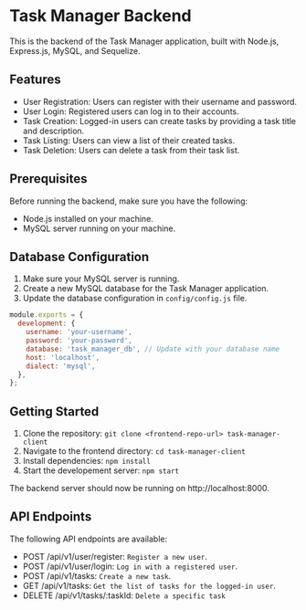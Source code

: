 # Task Manager Backend

This is the backend of the Task Manager application, built with Node.js, Express.js, MySQL, and Sequelize.

## Features

- User Registration: Users can register with their username and password.
- User Login: Registered users can log in to their accounts.
- Task Creation: Logged-in users can create tasks by providing a task title and description.
- Task Listing: Users can view a list of their created tasks.
- Task Deletion: Users can delete a task from their task list.

## Prerequisites

Before running the backend, make sure you have the following:

- Node.js installed on your machine.
- MySQL server running on your machine.

## Database Configuration

1. Make sure your MySQL server is running.
2. Create a new MySQL database for the Task Manager application.
3. Update the database configuration in `config/config.js` file.

```javascript
module.exports = {
  development: {
    username: 'your-username',
    password: 'your-password',
    database: 'task_manager_db', // Update with your database name
    host: 'localhost',
    dialect: 'mysql',
  },
};
```
## Getting Started

1. Clone the repository: `git clone <frontend-repo-url> task-manager-client`
2. Navigate to the frontend directory: `cd task-manager-client`
3. Install dependencies: `npm install`
4. Start the developement server: `npm start`

The backend server should now be running on http://localhost:8000.

## API Endpoints
The following API endpoints are available:

- POST /api/v1/user/register: `Register a new user`.
- POST /api/v1/user/login: `Log in with a registered user`.
- POST /api/v1/tasks: `Create a new task`.
- GET /api/v1/tasks: `Get the list of tasks for the logged-in user`.
- DELETE /api/v1/tasks/:taskId: `Delete a specific task`
